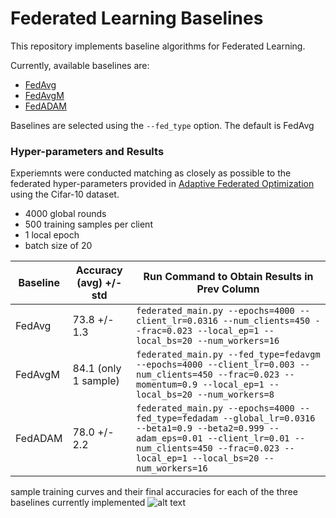 # Federated Learning Baselines

This repository implements baseline algorithms for Federated Learning. 

Currently, available baselines are:
* [FedAvg](https://arxiv.org/pdf/1602.05629.pdf) 
* [FedAvgM](https://arxiv.org/pdf/1909.06335.pdf)
* [FedADAM](https://arxiv.org/pdf/2003.00295.pdf)

Baselines are selected using the `--fed_type` option. The default is FedAvg

### Hyper-parameters and Results

Experiemnts were conducted matching as closely as possible to the federated hyper-parameters provided in
[Adaptive Federated Optimization](https://arxiv.org/pdf/2003.00295.pdf) using the Cifar-10 dataset.
* 4000 global rounds
* 500 training samples per client
* 1 local epoch
* batch size of 20

|Baseline  |Accuracy (avg) +/- std  |Run Command to Obtain Results in Prev Column |
|----------|------------------------|---------------------------------------------|
| FedAvg   |73.8 +/- 1.3            |`federated_main.py --epochs=4000 --client_lr=0.0316 --num_clients=450 --frac=0.023 --local_ep=1 --local_bs=20 --num_workers=16`                                           |
| FedAvgM  |84.1 (only 1 sample)    |`federated_main.py --fed_type=fedavgm --epochs=4000 --client_lr=0.003 --num_clients=450 --frac=0.023 --momentum=0.9 --local_ep=1 --local_bs=20 --num_workers=8`                                             |
| FedADAM  |78.0 +/- 2.2            | `federated_main.py --epochs=4000 --fed_type=fedadam --global_lr=0.0316 --beta1=0.9 --beta2=0.999 --adam_eps=0.01 --client_lr=0.01 --num_clients=450 --frac=0.023 --local_ep=1 --local_bs=20 --num_workers=16`                                            |

sample training curves and their final accuracies for each of the three baselines currently implemented
![alt text](https://github.com/GwenLegate/FederatedLearningBaseline/blob/master/figs/curves.png?raw=true)

